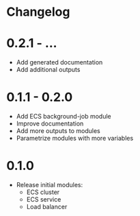 # Changelog

# 0.2.1 - ...

* Add generated documentation
* Add additional outputs

# 0.1.1 - 0.2.0

* Add ECS background-job module
* Improve documentation
* Add more outputs to modules
* Parametrize modules with more variables

# 0.1.0

* Release initial modules:
    * ECS cluster
    * ECS service
    * Load balancer
